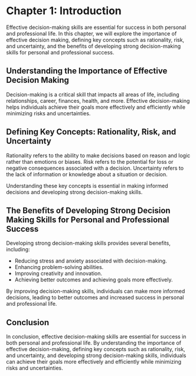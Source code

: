 Chapter 1: Introduction
=======================

Effective decision-making skills are essential for success in both personal and professional life. In this chapter, we will explore the importance of effective decision making, defining key concepts such as rationality, risk, and uncertainty, and the benefits of developing strong decision-making skills for personal and professional success.

Understanding the Importance of Effective Decision Making
---------------------------------------------------------

Decision-making is a critical skill that impacts all areas of life, including relationships, career, finances, health, and more. Effective decision-making helps individuals achieve their goals more effectively and efficiently while minimizing risks and uncertainties.

Defining Key Concepts: Rationality, Risk, and Uncertainty
---------------------------------------------------------

Rationality refers to the ability to make decisions based on reason and logic rather than emotions or biases. Risk refers to the potential for loss or negative consequences associated with a decision. Uncertainty refers to the lack of information or knowledge about a situation or decision.

Understanding these key concepts is essential in making informed decisions and developing strong decision-making skills.

The Benefits of Developing Strong Decision Making Skills for Personal and Professional Success
----------------------------------------------------------------------------------------------

Developing strong decision-making skills provides several benefits, including:

* Reducing stress and anxiety associated with decision-making.
* Enhancing problem-solving abilities.
* Improving creativity and innovation.
* Achieving better outcomes and achieving goals more effectively.

By improving decision-making skills, individuals can make more informed decisions, leading to better outcomes and increased success in personal and professional life.

Conclusion
----------

In conclusion, effective decision-making skills are essential for success in both personal and professional life. By understanding the importance of effective decision-making, defining key concepts such as rationality, risk, and uncertainty, and developing strong decision-making skills, individuals can achieve their goals more effectively and efficiently while minimizing risks and uncertainties.
